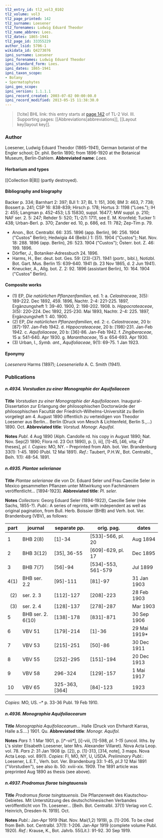 ```yaml
---
tl2_entry_id: tl2_vol3_0102
tl2_volume: vol3
tl2_page_printed: 142
tl2_surname: Loesener
tl2_forenames: Ludwig Eduard Theodor
tl2_name_abbrev: Loes.
tl2_dates: 1865-1941
tl2_page_id: 33355229
author_lsid: 5706-1
wikidata_id: Q4273076
ipni_surname: Loesener
ipni_forenames: Ludwig Eduard Theodor
ipni_standard_form: Loes.
ipni_dates: 1865-1941
ipni_taxon_scope: 
- Botany
- Spermatophytes
ipni_geo_scope: 
ipni_version: 1.1.1.1
ipni_record_created: 2003-07-02 00:00:00.0
ipni_record_modified: 2013-05-15 11:38:30.0
---
```



> [!cite] BHL link: this entry starts at [page 142](https://www.biodiversitylibrary.org/page/33355229) of TL-2 Vol. III.
> Supporting pages: [[Abbreviations|abbreviations]], [[Layout key|layout key]].

### Author

Loesener, Ludwig Eduard Theodor (1865-1941), German botanist of the Engler school; Dr. phil. Berlin 1890; from 1896-1920 at the Botanical Museum, Berlin-Dahlem. 
**Abbreviated name**: *Loes.*

#### Herbarium and types

[[Collection B|B]] (partly destroyed).

#### Bibliography and biography

Backer p. 334; Barnhart 2: 397; BJI 1: 37; BL 1: 151, 306; BM 3: 463, 7: 738; Bossert p. 241; CSP 16: 838-839; Hirsch p. 178; Hortus 3: 1198 ("Loes."); IH 2: 455; Langman p. 452-453; LS 15830, suppl. 16477; MW suppl. p. 210; NAF ser. 2. 5: 247; Rehder 5: 520; TL-2/1: 1711, see E. M. Kronfeld; Tucker 1: 438; Urban-Berl. p. 370; Zander ed. 10, p. 686, ed. 11: 782; Zep-Tim p. 79.
- Anon., Bot. Centralbl. 66: 335. 1896 (app. Berlin), 96: 256. 1904 ("Custos" Berlin); Hedwigia 44 (Beibl.) 1: (51). 1904 ("Custos"); Nat. Nov. 18: 288. 1896 (app. Berlin), 26: 523. 1904 ("Custos"); Österr. bot. Z. 46: 199. 1896.
- Dörfler, J., Botaniker-Adressbuch 24. 1896.
- Harms, H., Ber. deut. bot. Ges. 59: (23)-(37). 1941 (portr., bibl.), Notizbl. Bot. Gart. Mus. Berlin 15: 639-640. 1941 (b. 23 Nov 1865, d. 2 Jun 1941).
- Kneucker, A., Allg. bot. Z. 2: 92. 1896 (assistant Berlin), 10: 164. 1904 ("Custos" Berlin).

#### Composite works

- (1) EP, *Die natürlichen Pflanzenfamilien*, ed. 1:
a. *Celastraceae*, 3(5): 189-222. Dec 1892, 459. 1896, Nachtr. 2-4: 221-225. 1897, Ergänzungsheft 1: 39-40. 1900, 2: 198-202. 1908.
b. *Hippocrateaceae*, 3(5): 220-224. Dec 1892, 225-230. Mai 1893, Nachtr. 2-4: 225. 1897, Ergänzungsheft 1: 40. 1900.
- (2) EP, *Die natürlichen Pflanzenfamilien*, ed. 2:
c. *Celastraceae*, 20 b: \[87\]-197. Jan-Feb 1942.
d. *Hippocrateaceae*, 20 b: \[198\]-231. Jan-Feb 1942.
c. *Aquifoliaceae*, 20 b: \[36\]-86. Jan-Feb 1942.
f. *Zingiberaceae*, 15 a: 541-640. Apr 1930.
g. *Maranthaceae*, 15 a: 654-693. Apr 1930.
- (3) Urban, I., *Symb. ant., Aquifoliaceae*, 9(1): 69-75. 1 Jan 1923.

#### Eponymy

*Loesenera* Harms (1897); *Loeseneriella* A. C. Smith (1941).

### Publications

##### n.4934. Vorstudien zu einer Monographie der Aquifoliaceen

**Title**
*Vorstudien zu einer Monographie der Aquifoliaceen*. Inaugural-Dissertation zur Erlangung der philosophischen Doctorwürde der philosophischen Facultät der Friedrich-Wilhelms-Universität zu Berlin vorgelegt am 4. August 1890 öffentlich zu verteidigen von Theodor Loesener aus Berlin... Berlin (Druck von Mesch & Lichtenfeld, Berlin S.,...) 1890. Oct.
**Abbreviated title**: *Vorstud. Monogr. Aquifol.*

**Notes**
*Publ*. 4 Aug 1890 (Alph. Candolle rd. his copy in August 1890; Nat. Nov. Sep(2) 1890; Flora rd. 23 Oct 1890), p. \[i, iii\], \[1\]-45, \[46, vita; 47 theses\], *pl. I. Copies*: MO, NY. – Preprinted from Abh. bot. Ver. Brandenburg 33(1): 1-45. 1890 (Publ. 12 Mai 1891).
*Ref*.: Taubert, P.H.W., Bot. Centralbl., Beih. 1(1): 48-54. 1891.

##### n.4935. Plantae selerianae

**Title**
*Plantae selerianae* die von Dr. Eduard Seler und Frau Caecilie Seler in Mexico gesammelten Pflanzen unter Mitwirkung von Fachmännern veröffentlicht... \[1894-1923\].
**Abbreviated title**: *Pl. seler.*

**Notes**
*Collectors*: Georg Eduard Seler (1894-1922), Caecilie Seler (née Sachs, 1855-?).
*Publ*.: A series of reprints, with independent as well as original pagination, from Bull. Herb. Boissier (BHB) and Verh. bot. Ver. Brandenburg (VBV), as follows:

|part	|journal	|separate pp.	|orig. pag.	|dates|
|---	|---	|---	|---	|---	|
|1	|BHB 2(8)	|\[1\]-34	|\[533\]-566, pl. 20	|Aug 1894|
|2	|BHB 3(12)	|\[35\], 36-55	|\[609\]-629, pl. 17	|Dec 1895|
|3	|BHB 7(7)	|\[56\]-94	|\[534\]-553, 561-579	|Jul 1899|
|4(1)	|BHB ser. 2.2	|\[95\]-111	|\[81\]-97	|31 Jan 1903|
| &nbsp; (2)	|ser. 2. 3	|\[112\]-127	|\[208\]-223	|28 Feb 1903|
| &nbsp; (3)	|ser. 2. 4	|\[128\]-137	|\[278\]-287	|Mar 1903|
|5	|BHB ser. 2. 6(10)	|\[138\]-178	|\[831\]-871	|30 Sep 1906|
|6	|VBV 51	|\[179\]-214	|\[1\]-36	|29 Mai 1919\*|
|7	|VBV 53	|\[215\]-251	|\[50\]-86	|30 Dec 1911|
|8	|VBV 55	|\[252\]-295	|\[151\]-194	|20 Dec 1913|
|9	|VBV 58	|296-324	|\[129\]-157	|1 Mai 1917|
|10	|VBV 65	|325-363, \[364\]	|\[84\]-123	|1923|

*Copies*: MO, US. –\* p. 33-36 Publ. 19 Feb 1910.

##### n.4936. Monographia Aquifoliacearum

**Title**
*Monographia Aquifoliacearum*... Halle (Druck von Ehrhardt Karras, Halle a.S....) 1901. Qu.
**Abbreviated title**: *Monogr. Aquifol.*

**Notes**
*Pars 1*: 1 Mar 1901, p. \[i\*-vii\*\], \[i\]-viii, \[1\]-598, *pl. 1-15* (uncol. liths. by L's sister Elisabeth Loesener, later Mrs. Alexander Villaret). Nova Acta Leop. vol. 78.
*Pars 2*: 31 Jan 1908 (p. \[2\]), p. \[1\]-313, \[314, note\], 3 maps. Nova Acta Leop. vol. 89(1).
*Copies*: FI, MO, NY, U, USDA.
*Preliminary Publ*.: Loesener, L.E.T., Verh. bot. Ver. Brandenburg 33: 1-45, *pl.3* 12 Mai 1891 ("Vorstudien"), see also ib. 50: xviii-xix. 1909. The 1891 article was preprinted Aug 1890 as thesis (see above).

##### n.4937. Prodromus florae tsingtauensis

**Title**
*Prodromus florae tsingtauensis*. Die Pflanzenwelt des Kiautschou-Gebietes. Mit Unterstützung des deutschchinesischen Verbandes veröffentlicht von Th. Loesener... \[Beih. Bot. Centralbl. 37(1) Verlag von C. Heinrich, Dresden-N. 1919\]. Oct.

**Notes**
*Publ*.: Jan-Apr 1919 (Nat. Nov. Mai(1,2) 1919), p. \[1\]-206. To be cited from Beih. bot. Centralbl. 37(1): 1-206. Jan-Apr 1919 (complete volume Publ. 1920).
*Ref*.: Krause, K., Bot. Jahrb. 55(Lit.): 91-92. 30 Sep 1919.

